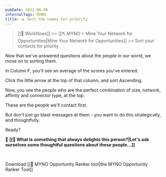 ```yaml
---
pubDate: 2022-06-06
internalTags: MYNO
title: 📊 Sort the names for priority
---
```


> [[🔁 Workflows]] >> [[⛏️ MYNO = Mine Your Network for Opportunities|Mine Your Network for Opportunities]] >> Sort your contacts for priority

Now that we've answered questions about the people in our world, we move on to sorting them.

In Column F, you'll see an average of the scores you've entered.

Click the little arrow at the top of that column, and sort Ascending.

Now, you see the people who are the perfect combination of size, network, affinity and connector type, at the top.

These are the people we'll contact first.

But don't just go blast messages at them - you want to do this strategically, and thoughtfully.

Ready?

🤩 **[[🤩 What is something that always delights this person?|Let's ask ourselves some thoughtful questions about these people...]]**

<br />

Download [[🔧 MYNO Opportunity Ranker tool|the MYNO Opportunity Ranker Tool]]
